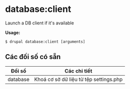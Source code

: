 # database:client
Launch a DB client if it's available

**Usage:**
```
$ drupal database:client [arguments] 
```

## Các đối số có sẵn
Đối số | Các chi tiết
---------|-------------
database | Khoá cơ sở dữ liệu từ tệp settings.php
